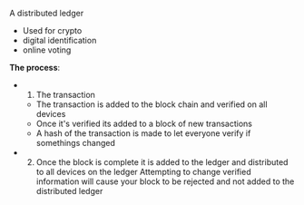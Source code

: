 A distributed ledger 

- Used for crypto 
- digital identification
- online voting



**The process**: 
- 1. The transaction
	- The transaction is added to the block chain and verified on all devices 
	- Once it's verified its added to a block of new transactions
	- A hash of the transaction is made to let everyone verify if somethings changed
- 2. Once the block is complete it is added to the ledger and distributed to all devices on the ledger 
Attempting to change verified information will cause your block to be rejected and not added to the distributed ledger 